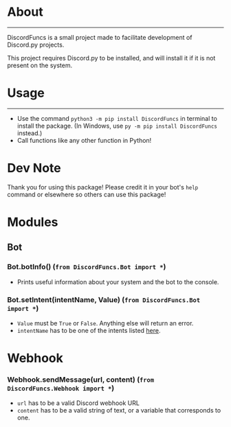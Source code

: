 # About
---

DiscordFuncs is a small project made to facilitate development of Discord.py projects.

This project requires Discord.py to be installed, and will install it if it is not present on the system.

# Usage
---
- Use the command `python3 -m pip install DiscordFuncs` in terminal to install the package. (In Windows, use `py -m pip install DiscordFuncs` instead.)
- Call functions like any other function in Python! 

# Dev Note
Thank you for using this package! Please credit it in your bot's `help` command or elsewhere so others can use this package!

# Modules

## Bot

### Bot.botInfo() (`from DiscordFuncs.Bot import *`)
- Prints useful information about your system and the bot to the console.

### Bot.setIntent(intentName, Value) (`from DiscordFuncs.Bot import *`)
- `Value` must be `True` or `False`. Anything else will return an error.
- `intentName` has to be one of the intents listed [here](https://discord.com/developers/docs/topics/gateway#gateway-intents).

# Webhook
### Webhook.sendMessage(url, content) (`from DiscordFuncs.Webhook import *`)
- `url` has to be a valid Discord webhook URL
- `content` has to be a valid string of text, or a variable that corresponds to one.